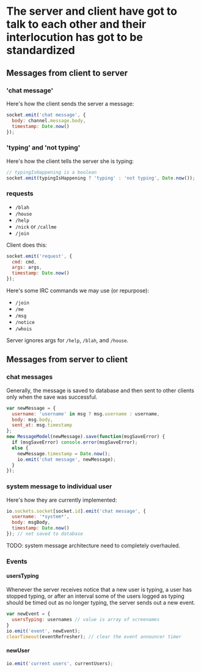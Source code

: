 # The server and client have got to talk to each other and their interlocution has got to be standardized

## Messages from client to server

### 'chat message'

Here's how the client sends the server a message:

```js
socket.emit('chat message', {
  body: channel.message.body,
  timestamp: Date.now()
});
```

### 'typing' and 'not typing'

Here's how the client tells the server she is typing:

```js
// typingIsHappening is a boolean
socket.emit(typingIsHappening ? 'typing' : 'not typing', Date.now());
```

### requests

- `/blah`
- `/house`
- `/help`
- `/nick` or `/callme`
- `/join` <channel>

Client does this:
```js
socket.emit('request', {
  cmd: cmd,
  args: args,
  timestamp: Date.now()
});
```

Here's some IRC commands we may use (or repurpose):

- `/join`
- `/me`
- `/msg`
- `/notice`
- `/whois`

Server ignores args for `/help`, `/blah`, and `/house`.

## Messages from server to client

### chat messages

Generally, the message is saved to database and then sent to other clients only when the save was successful.

```js
var newMessage = {
  username: 'username' in msg ? msg.username : username,
  body: msg.body,
  sent_at: msg.timestamp
};
new MessageModel(newMessage).save(function(msgSaveError) {
  if (msgSaveError) console.error(msgSaveError);
  else {
    newMessage.timestamp = Date.now();
    io.emit('chat message', newMessage);
  }
});
```

### system message to individual user

Here's how they are currently implemented:

```js
io.sockets.socket[socket.id].emit('chat message', {
  username: '*system*',
  body: msgBody,
  timestamp: Date.now()
}); // not saved to database
```

TODO: system message architecture need to completely overhauled.

### Events

#### usersTyping

Whenever the server receives notice that a new user is typing, a user has stopped typing, or after an interval some of the users logged as typing should be timed out as no longer typing, the server sends out a new event.

```js
var newEvent = {
  usersTyping: usernames // value is array of screenames
}
io.emit('event', newEvent);
clearTimeout(eventRefresher); // clear the event announcer timer
```

#### newUser

```js
io.emit('current users', currentUsers);
```
